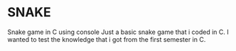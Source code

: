 # SNAKE
Snake game in C using console
Just a basic snake game that i coded in C.
I wanted to test the knowledge that i got from the first semester in C.
